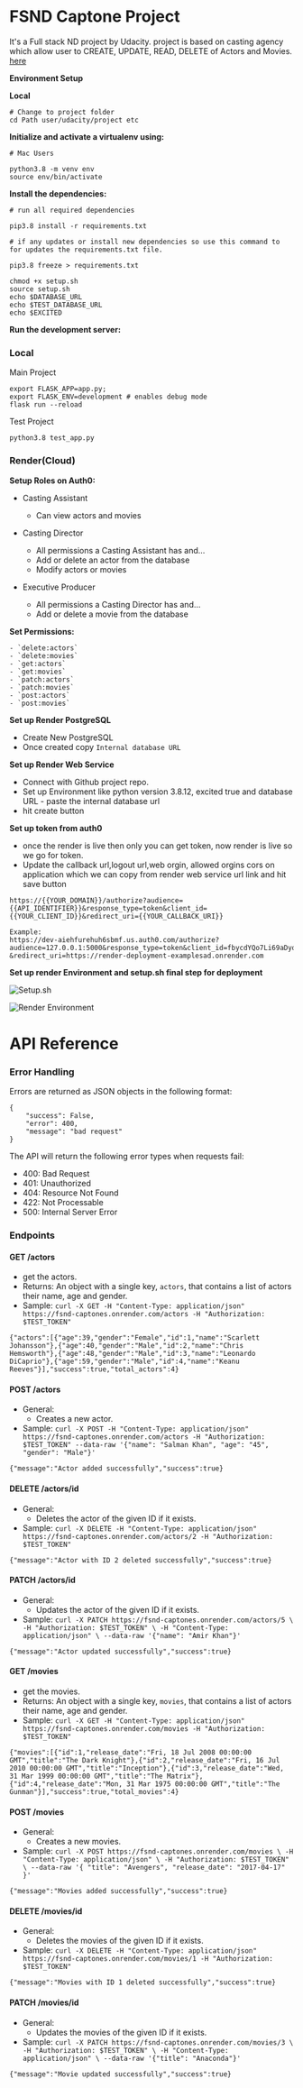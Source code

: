 # FSND Captone Project

It's a Full stack ND project by Udacity. project is based on casting agency which allow user to CREATE, UPDATE, READ, DELETE of Actors and Movies. [here](https://fsnd-captones.onrender.com)


**Environment Setup**

**Local**

```
# Change to project folder
cd Path user/udacity/project etc
```

**Initialize and activate a virtualenv using:**
```
# Mac Users

python3.8 -m venv env
source env/bin/activate
```
**Install the dependencies:**
```
# run all required dependencies

pip3.8 install -r requirements.txt

# if any updates or install new dependencies so use this command to for updates the requirements.txt file.  

pip3.8 freeze > requirements.txt
```

```
chmod +x setup.sh
source setup.sh
echo $DATABASE_URL
echo $TEST_DATABASE_URL
echo $EXCITED
```

**Run the development server:**

### Local

Main Project

```
export FLASK_APP=app.py;
export FLASK_ENV=development # enables debug mode
flask run --reload
```

Test Project

```
python3.8 test_app.py
```

### Render(Cloud)


**Setup Roles on Auth0:**

- Casting Assistant

	- Can view actors and movies

- Casting Director

	- All permissions a Casting Assistant has and…
	- Add or delete an actor from the database
	- Modify actors or movies

- Executive Producer

	- All permissions a Casting Director has and…
	- Add or delete a movie from the database

**Set Permissions:**

    - `delete:actors`
    - `delete:movies`
    - `get:actors`
    - `get:movies`
    - `patch:actors`
    - `patch:movies`
    - `post:actors`
    - `post:movies`

**Set up Render PostgreSQL**

- Create New PostgreSQL
- Once created copy `Internal database URL`

**Set up Render Web Service**

- Connect with Github project repo.
- Set up Environment like python version 3.8.12, excited true and database URL - paste the internal database url
- hit create button

**Set up token from auth0**

- once the render is live then only you can get token, now render is live so we go for token. 
- Update the callback url,logout url,web orgin, allowed orgins cors on application which we can copy from render web service url link and hit save button

```
https://{{YOUR_DOMAIN}}/authorize?audience={{API_IDENTIFIER}}&response_type=token&client_id={{YOUR_CLIENT_ID}}&redirect_uri={{YOUR_CALLBACK_URI}}

Example:
https://dev-aiehfurehuh6sbmf.us.auth0.com/authorize?audience=127.0.0.1:5000&response_type=token&client_id=fbycdYQo7Li69aDyq7zyAszlAwp5HLFn
&redirect_uri=https://render-deployment-examplesad.onrender.com
```

**Set up render Environment and setup.sh final step for deployment**

![Setup.sh](images/1.png)

![Render Environment](images/2.png)

# API Reference

### Error Handling
Errors are returned as JSON objects in the following format:
```
{
    "success": False, 
    "error": 400,
    "message": "bad request"
}
```
The API will return the following error types when requests fail:
- 400: Bad Request
- 401: Unauthorized
- 404: Resource Not Found
- 422: Not Processable 
- 500: Internal Server Error

### Endpoints 

#### GET /actors

- get the actors.
- Returns: An object with a single key, `actors`, that contains a list of actors their name, age and gender.
- Sample: `curl -X GET -H "Content-Type: application/json" https://fsnd-captones.onrender.com/actors -H "Authorization: $TEST_TOKEN"`
```
{"actors":[{"age":39,"gender":"Female","id":1,"name":"Scarlett Johansson"},{"age":40,"gender":"Male","id":2,"name":"Chris Hemsworth"},{"age":48,"gender":"Male","id":3,"name":"Leonardo DiCaprio"},{"age":59,"gender":"Male","id":4,"name":"Keanu Reeves"}],"success":true,"total_actors":4}
```

#### POST /actors

- General:
    - Creates a new actor. 
- Sample: `curl -X POST -H "Content-Type: application/json" https://fsnd-captones.onrender.com/actors -H "Authorization: $TEST_TOKEN" --data-raw '{"name": "Salman Khan", "age": "45", "gender": "Male"}'`
```
{"message":"Actor added successfully","success":true}
```

#### DELETE /actors/id
- General:
    - Deletes the actor of the given ID if it exists.
- Sample: `curl -X DELETE -H "Content-Type: application/json" https://fsnd-captones.onrender.com/actors/2 -H "Authorization: $TEST_TOKEN"`
```
{"message":"Actor with ID 2 deleted successfully","success":true}
```

#### PATCH /actors/id
- General:
    - Updates the actor of the given ID if it exists.
- Sample: `curl -X PATCH https://fsnd-captones.onrender.com/actors/5 \
     -H "Authorization: $TEST_TOKEN" \
     -H "Content-Type: application/json" \
     --data-raw '{"name": "Amir Khan"}'
`
```
{"message":"Actor updated successfully","success":true}
```

#### GET /movies

- get the movies.
- Returns: An object with a single key, `movies`, that contains a list of actors their name, age and gender.
- Sample: `curl -X GET -H "Content-Type: application/json" https://fsnd-captones.onrender.com/movies -H "Authorization: $TEST_TOKEN"`
```
{"movies":[{"id":1,"release_date":"Fri, 18 Jul 2008 00:00:00 GMT","title":"The Dark Knight"},{"id":2,"release_date":"Fri, 16 Jul 2010 00:00:00 GMT","title":"Inception"},{"id":3,"release_date":"Wed, 31 Mar 1999 00:00:00 GMT","title":"The Matrix"},{"id":4,"release_date":"Mon, 31 Mar 1975 00:00:00 GMT","title":"The Gunman"}],"success":true,"total_movies":4}
```

#### POST /movies

- General:
    - Creates a new movies. 
- Sample: `curl -X POST https://fsnd-captones.onrender.com/movies \
     -H "Content-Type: application/json" \
     -H "Authorization: $TEST_TOKEN" \
     --data-raw '{ "title": "Avengers", "release_date": "2017-04-17" }'
`
```
{"message":"Movies added successfully","success":true}
```

#### DELETE /movies/id
- General:
    - Deletes the movies of the given ID if it exists.
- Sample: `curl -X DELETE -H "Content-Type: application/json" https://fsnd-captones.onrender.com/movies/1 -H "Authorization: $TEST_TOKEN"`
```
{"message":"Movies with ID 1 deleted successfully","success":true}
```

#### PATCH /movies/id
- General:
    - Updates the movies of the given ID if it exists.
- Sample: `curl -X PATCH https://fsnd-captones.onrender.com/movies/3 \
     -H "Authorization: $TEST_TOKEN" \
     -H "Content-Type: application/json" \
     --data-raw '{"title": "Anaconda"}'
`
```
{"message":"Movie updated successfully","success":true}
```
